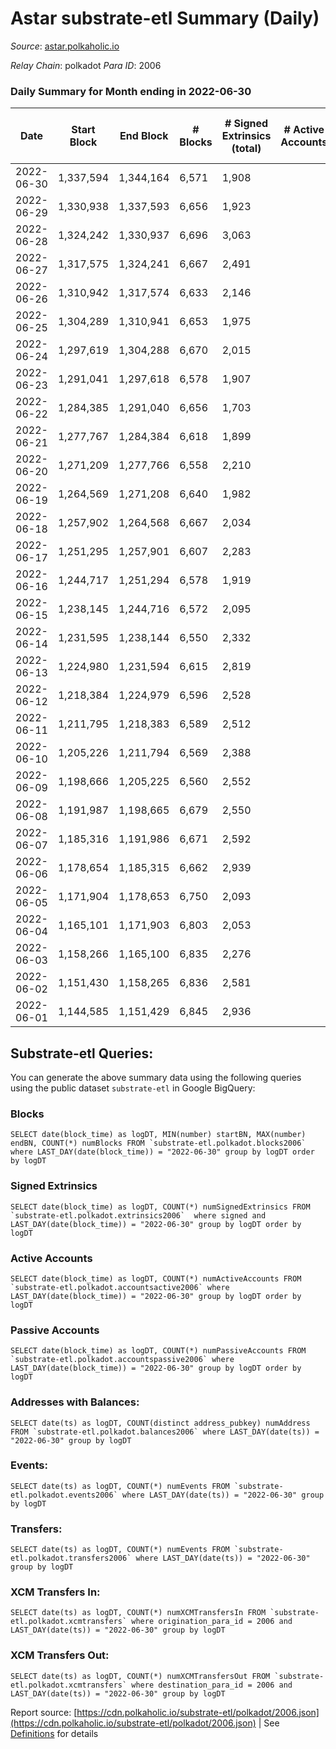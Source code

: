 # Astar substrate-etl Summary (Daily)

_Source_: [astar.polkaholic.io](https://astar.polkaholic.io)

*Relay Chain*: polkadot
*Para ID*: 2006



### Daily Summary for Month ending in 2022-06-30


| Date | Start Block | End Block | # Blocks | # Signed Extrinsics (total) | # Active Accounts | # Passive | # New | # Addresses with Balances | # Events | # Transfers | # XCM Transfers In | # XCM Transfers Out | Issues | 
| ---- | ----------- | --------- | -------- | --------------------------- | ----------------- | --------- | ----- | ------------------------- | -------- | ----------- | ------------------ | ------------------- | ------ |
| 2022-06-30 | 1,337,594 | 1,344,164 | 6,571 | 1,908 |  |  |  | 374,451 | 1,095,646 | 10,025 ($1,835,157.39) | 16 ($17,737.21) | 21 ($244,262.97) |  |
| 2022-06-29 | 1,330,938 | 1,337,593 | 6,656 | 1,923 |  |  |  | 374,179 | 1,216,356 | 10,344 ($2,451,599.78) | 16 ($9,864.33) | 24 ($133,366.81) |  |
| 2022-06-28 | 1,324,242 | 1,330,937 | 6,696 | 3,063 |  |  |  | 373,647 | 1,497,062 | 23,492 ($17,533,160.92) | 81 ($93,649.37) | 10 ($94.23) |  |
| 2022-06-27 | 1,317,575 | 1,324,241 | 6,667 | 2,491 |  |  |  |  | 1,020,770 | 17,068 ($5,347,364.34) | 55 ($610,620.07) |   |  |
| 2022-06-26 | 1,310,942 | 1,317,574 | 6,633 | 2,146 |  |  |  |  | 1,179,116 | 11,168 ($2,800,869.92) | 18 ($42,702.93) |   |  |
| 2022-06-25 | 1,304,289 | 1,310,941 | 6,653 | 1,975 |  |  |  |  | 839,938 | 10,273 ($848,237.64) | 11 ($10,995.23) |   |  |
| 2022-06-24 | 1,297,619 | 1,304,288 | 6,670 | 2,015 |  |  |  |  | 1,281,042 | 10,417 ($1,489,222.59) | 5 ($1,282.64) |   |  |
| 2022-06-23 | 1,291,041 | 1,297,618 | 6,578 | 1,907 |  |  |  | 359,794 | 1,357,847 | 9,351 ($532,383.44) | 6 ($2,737.08) |   |  |
| 2022-06-22 | 1,284,385 | 1,291,040 | 6,656 | 1,703 |  |  |  |  | 1,484,726 | 9,292 ($4,278,685.60) | 8 ($14,483.21) |   |  |
| 2022-06-21 | 1,277,767 | 1,284,384 | 6,618 | 1,899 |  |  |  |  | 1,513,879 | 9,548 ($1,906,745.01) | 10 ($44,256.39) |   |  |
| 2022-06-20 | 1,271,209 | 1,277,766 | 6,558 | 2,210 |  |  |  | 357,473 | 1,570,728 | 10,185 ($1,056,282.20) | 7 ($3,545.15) |   |  |
| 2022-06-19 | 1,264,569 | 1,271,208 | 6,640 | 1,982 |  |  |  |  | 1,378,394 | 9,811 ($963,827.41) | 21 ($17,223.14) |   |  |
| 2022-06-18 | 1,257,902 | 1,264,568 | 6,667 | 2,034 |  |  |  | 356,377 | 1,090,958 | 10,134 ($2,276,971.08) | 15 ($5,539.51) |   |  |
| 2022-06-17 | 1,251,295 | 1,257,901 | 6,607 | 2,283 |  |  |  |  | 1,338,640 | 11,062 ($3,849,993.82) | 13 ($9,587.01) |   |  |
| 2022-06-16 | 1,244,717 | 1,251,294 | 6,578 | 1,919 |  |  |  |  | 1,426,764 | 10,872 ($2,017,380.38) | 13 ($7,822.96) |   |  |
| 2022-06-15 | 1,238,145 | 1,244,716 | 6,572 | 2,095 |  |  |  | 354,783 | 1,642,370 | 10,506 ($2,548,331.03) | 21 ($4,237.96) |   |  |
| 2022-06-14 | 1,231,595 | 1,238,144 | 6,550 | 2,332 |  |  |  |  | 1,550,248 | 11,081 ($4,009,941.82) | 25 ($25,624.49) |   |  |
| 2022-06-13 | 1,224,980 | 1,231,594 | 6,615 | 2,819 |  |  |  | 354,336 | 1,623,675 | 13,223 ($7,576,388.72) | 43 ($118,828.04) |   |  |
| 2022-06-12 | 1,218,384 | 1,224,979 | 6,596 | 2,528 |  |  |  | 354,020 | 1,580,875 | 11,369 ($4,659,479.58) | 51 ($443,149.97) |   |  |
| 2022-06-11 | 1,211,795 | 1,218,383 | 6,589 | 2,512 |  |  |  | 353,598 | 1,858,773 | 11,054 ($2,041,388.29) | 78 ($618,866.39) |   |  |
| 2022-06-10 | 1,205,226 | 1,211,794 | 6,569 | 2,388 |  |  |  |  | 2,578,268 | 12,049 ($4,848,774.31) | 120 ($2,035,147.73) |   |  |
| 2022-06-09 | 1,198,666 | 1,205,225 | 6,560 | 2,552 |  |  |  | 352,504 | 2,318,107 | 11,652 ($3,748,861.00) | 122 ($993,748.88) |   |  |
| 2022-06-08 | 1,191,987 | 1,198,665 | 6,679 | 2,550 |  |  |  |  | 2,145,230 | 11,705 ($2,872,860.94) | 57 ($105,046.27) |   |  |
| 2022-06-07 | 1,185,316 | 1,191,986 | 6,671 | 2,592 |  |  |  |  | 2,072,206 | 11,708 ($2,367,672.64) | 58 ($77,100.17) |   |  |
| 2022-06-06 | 1,178,654 | 1,185,315 | 6,662 | 2,939 |  |  |  |  | 2,049,786 | 11,395 ($6,111,902.20) | 63 ($631,495.61) |   |  |
| 2022-06-05 | 1,171,904 | 1,178,653 | 6,750 | 2,093 |  |  |  |  | 1,711,502 | 9,716 ($725,684.14) | 34 ($54,222.02) |   |  |
| 2022-06-04 | 1,165,101 | 1,171,903 | 6,803 | 2,053 |  |  |  |  | 1,835,251 | 10,288 ($1,104,192.21) | 78 ($303,344.28) |   |  |
| 2022-06-03 | 1,158,266 | 1,165,100 | 6,835 | 2,276 |  |  |  |  | 1,574,770 | 9,847 ($1,460,035.07) | 38 ($62,125.07) |   |  |
| 2022-06-02 | 1,151,430 | 1,158,265 | 6,836 | 2,581 |  |  |  | 349,440 | 2,010,274 | 12,210 ($2,064,602.77) | 51 ($114,578.54) |   |  |
| 2022-06-01 | 1,144,585 | 1,151,429 | 6,845 | 2,936 |  |  |  |  | 2,403,395 | 13,746 ($4,832,333.77) | 130 ($391,334.61) |   |  |

## Substrate-etl Queries:
You can generate the above summary data using the following queries using the public dataset `substrate-etl` in Google BigQuery:


### Blocks
```
SELECT date(block_time) as logDT, MIN(number) startBN, MAX(number) endBN, COUNT(*) numBlocks FROM `substrate-etl.polkadot.blocks2006`  where LAST_DAY(date(block_time)) = "2022-06-30" group by logDT order by logDT
```


### Signed Extrinsics
```
SELECT date(block_time) as logDT, COUNT(*) numSignedExtrinsics FROM `substrate-etl.polkadot.extrinsics2006`  where signed and LAST_DAY(date(block_time)) = "2022-06-30" group by logDT order by logDT
```


### Active Accounts
```
SELECT date(block_time) as logDT, COUNT(*) numActiveAccounts FROM `substrate-etl.polkadot.accountsactive2006` where LAST_DAY(date(block_time)) = "2022-06-30" group by logDT order by logDT
```


### Passive Accounts
```
SELECT date(block_time) as logDT, COUNT(*) numPassiveAccounts FROM `substrate-etl.polkadot.accountspassive2006` where LAST_DAY(date(block_time)) = "2022-06-30" group by logDT order by logDT
```


### Addresses with Balances:
```
SELECT date(ts) as logDT, COUNT(distinct address_pubkey) numAddress FROM `substrate-etl.polkadot.balances2006` where LAST_DAY(date(ts)) = "2022-06-30" group by logDT
```


### Events:
```
SELECT date(ts) as logDT, COUNT(*) numEvents FROM `substrate-etl.polkadot.events2006` where LAST_DAY(date(ts)) = "2022-06-30" group by logDT
```


### Transfers:
```
SELECT date(ts) as logDT, COUNT(*) numEvents FROM `substrate-etl.polkadot.transfers2006` where LAST_DAY(date(ts)) = "2022-06-30" group by logDT
```


### XCM Transfers In:
```
SELECT date(ts) as logDT, COUNT(*) numXCMTransfersIn FROM `substrate-etl.polkadot.xcmtransfers` where origination_para_id = 2006 and LAST_DAY(date(ts)) = "2022-06-30" group by logDT
```


### XCM Transfers Out:
```
SELECT date(ts) as logDT, COUNT(*) numXCMTransfersOut FROM `substrate-etl.polkadot.xcmtransfers` where destination_para_id = 2006 and LAST_DAY(date(ts)) = "2022-06-30" group by logDT
```



Report source: [https://cdn.polkaholic.io/substrate-etl/polkadot/2006.json](https://cdn.polkaholic.io/substrate-etl/polkadot/2006.json) | See [Definitions](/DEFINITIONS.md) for details
